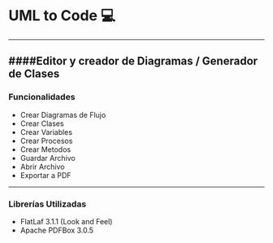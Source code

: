 # UML to Code 💻
---
####Editor y creador de Diagramas / Generador de Clases
---
### Funcionalidades

- Crear Diagramas de Flujo
- Crear Clases
- Crear Variables
- Crear Procesos
- Crear Metodos
- Guardar Archivo
- Abrir Archivo
- Exportar a PDF
---
### Librerías Utilizadas
- FlatLaf 3.1.1 (Look and Feel)
- Apache PDFBox 3.0.5
